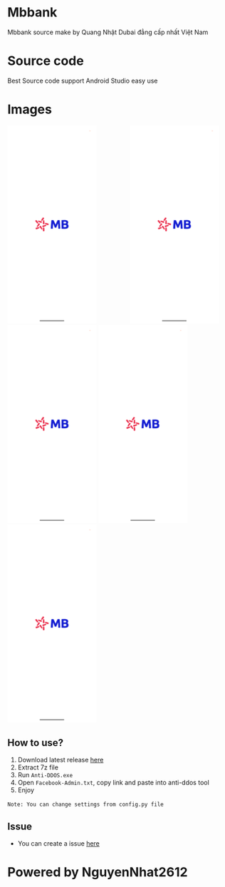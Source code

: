 # Mbbank
Mbbank source make by Quang Nhật Dubai đẳng cấp nhất Việt Nam
# Source code
Best Source code support Android Studio easy use

# Images
<img src="Images/Screenshot_20231023-172800_MB%20Bank.png" width="200" />  &nbsp;&nbsp;&nbsp;&nbsp;&nbsp;&nbsp;&nbsp;&nbsp;&nbsp;&nbsp;&nbsp;&nbsp;&nbsp;&nbsp;&nbsp;&nbsp;&nbsp;
<img src="Images/Screenshot_20231023-172800_MB%20Bank.png" width="200" />
<img src="Images/Screenshot_20231023-172800_MB%20Bank.png" width="200" />
<img src="Images/Screenshot_20231023-172800_MB%20Bank.png" width="200" />
<img src="Images/Screenshot_20231023-172800_MB%20Bank.png" width="200" />
## How to use?
1. Download latest release [here](https://github.com/KhanhNguyen9872/Anti-DDOS_Win/releases)
2. Extract 7z file
3. Run `Anti-DDOS.exe`
4. Open `Facebook-Admin.txt`, copy link and paste into anti-ddos tool
5. Enjoy

`Note: You can change settings from config.py file`

## Issue
- You can create a issue [here](https://github.com/NhatNguyen2612/Mbbank/issues)

# Powered by NguyenNhat2612
